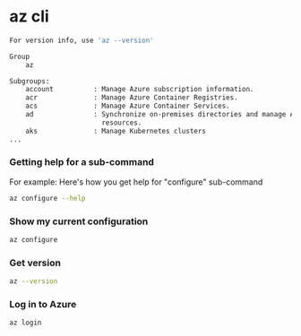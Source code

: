 # az cli
```bash
For version info, use 'az --version'

Group
    az

Subgroups:
    account          : Manage Azure subscription information.
    acr              : Manage Azure Container Registries.
    acs              : Manage Azure Container Services.
    ad               : Synchronize on-premises directories and manage Azure Active Directory
                       resources.
    aks              : Manage Kubernetes clusters
...
```

### Getting help for a sub-command
For example: Here's how you get help for "configure" sub-command

```bash
az configure --help
```

### Show my current configuration

```bash
az configure
```

### Get version

```bash
az --version
```

### Log in to Azure

```bash
az login
```
